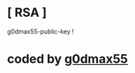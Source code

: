 # [ RSA ]
g0dmax55-public-key !
# coded by <a href="https://www.instagram.com/g0dmax55">g0dmax55</a>
